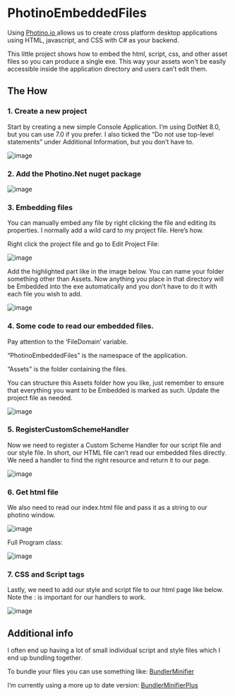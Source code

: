 # PhotinoEmbeddedFiles

Using [Photino.io ](https://www.tryphotino.io/)  allows us to create cross platform desktop applications using HTML, javascript, and CSS with C# as your backend.

This little project shows how to embed the html, script, css, and other asset files so you can produce a single exe. This way your assets won't be easily accessible inside the application directory and users can’t edit them.

## The How
### 1. Create a new project

Start by creating a new simple Console Application. I’m using DotNet 8.0, but you can use 7.0 if you prefer. I also ticked the “Do not use top-level statements” under Additional Information, but you don’t have to.

![image](https://github.com/Nicks182/PhotinoEmbeddedFiles/assets/13113785/d24c7589-ad7f-4775-b219-29941f825c3d)

### 2. Add the Photino.Net nuget package

![image](https://github.com/Nicks182/PhotinoEmbeddedFiles/assets/13113785/96385c39-9dbe-4a6d-989c-01625d86d46d)

### 3. Embedding files

You can manually embed any file by right clicking the file and editing its properties. I normally add a wild card to my project file. Here’s how.

Right click the project file and go to Edit Project File:

![image](https://github.com/Nicks182/PhotinoEmbeddedFiles/assets/13113785/241c5fe4-2e71-45b1-931e-5c97da7b6105)

Add the highlighted part like in the image below. You can name your folder something other than Assets. Now anything you place in that directory will be Embedded into the exe automatically and you don’t have to do it with each file you wish to add.

![image](https://github.com/Nicks182/PhotinoEmbeddedFiles/assets/13113785/fdaf1eb6-cdb3-4031-bccb-01dd9669d142)

### 4. Some code to read our embedded files.

Pay attention to the ‘FileDomain’ variable.

“PhotinoEmbeddedFiles” is the namespace of the application.

“Assets” is the folder containing the files.

You can structure this Assets folder how you like, just remember to ensure that everything you want to be Embedded is marked as such. Update the project file as needed.

![image](https://github.com/Nicks182/PhotinoEmbeddedFiles/assets/13113785/5cd4dc39-81d0-4e6c-9d0e-beec546eb6fa)

### 5. RegisterCustomSchemeHandler

Now we need to register a Custom Scheme Handler for our script file and our style file. In short, our HTML file can’t read our embedded files directly. We need a handler to find the right resource and return it to our page.

![image](https://github.com/Nicks182/PhotinoEmbeddedFiles/assets/13113785/75667a5c-4f0f-4521-aa2f-2803c58e0ac4)

### 6. Get html file

We also need to read our index.html file and pass it as a string to our photino window.

![image](https://github.com/Nicks182/PhotinoEmbeddedFiles/assets/13113785/50ac7127-cae4-4735-86be-4041e22fa5f8)

Full Program class:

![image](https://github.com/Nicks182/PhotinoEmbeddedFiles/assets/13113785/943a6ca2-b3a0-4e8e-a7e7-9de24a608738)

### 7. CSS and Script tags

Lastly, we need to add our style and script file to our html page like below. Note the : is important for our handlers to work.

![image](https://github.com/Nicks182/PhotinoEmbeddedFiles/assets/13113785/d1d5426d-6e4a-42b4-86c4-97299ff39c6a)

## Additional info
I often end up having a lot of small individual script and style files which I end up bundling together.

To bundle your files you can use something like: [BundlerMinifier](https://github.com/madskristensen/BundlerMinifier)

I’m currently using a more up to date version: [BundlerMinifierPlus](https://github.com/salarcode/BundlerMinifierPlus)
